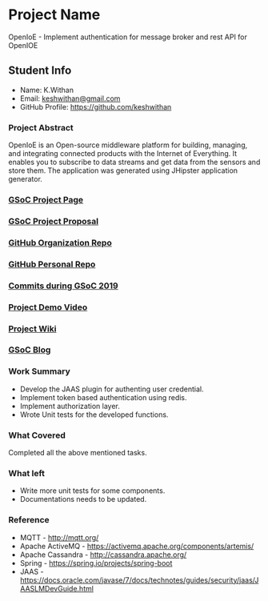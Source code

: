 # Project Name
OpenIoE - Implement authentication for message broker and rest API for OpenIOE

## Student Info
* Name: K.Withan
* Email: keshwithan@gmail.com
* GitHub Profile: https://github.com/keshwithan

### Project Abstract
OpenIoE is an Open-source middleware platform for building, managing, and integrating connected products with the Internet of Everything. It enables you to subscribe to data streams and get data from the sensors and store them. The application was generated using JHipster application generator.

### [GSoC Project Page](https://summerofcode.withgoogle.com/projects/#5322495769444352)

### [GSoC Project Proposal](https://drive.google.com/file/d/1W19K_ADzj9rWNvhv2q8lNiJ5B5t_0JDL/view?usp=sharing)

### [GitHub Organization Repo](https://github.com/scorelab/OpenIoE)

### [GitHub Personal Repo](https://github.com/keshwithan/OpenIoE)

### [Commits during GSoC 2019](https://github.com/scorelab/OpenIoE/commits/master)

### [Project Demo Video](http://LinkToDemoVideo)

### [Project Wiki](http://github.com)

### [GSoC Blog](http://GSoCBlog)

### Work Summary
* Develop the JAAS plugin for authenting user credential. 
* Implement token based authentication using redis. 
* Implement authorization layer.
* Wrote Unit tests for the developed functions. 

### What Covered
Completed all the above mentioned tasks.

### What left
* Write more unit tests for some components. 
* Documentations needs to be updated. 


### Reference
* MQTT - http://mqtt.org/
* Apache ActiveMQ - https://activemq.apache.org/components/artemis/
* Apache Cassandra - http://cassandra.apache.org/
* Spring - https://spring.io/projects/spring-boot
* JAAS - https://docs.oracle.com/javase/7/docs/technotes/guides/security/jaas/JAASLMDevGuide.html

